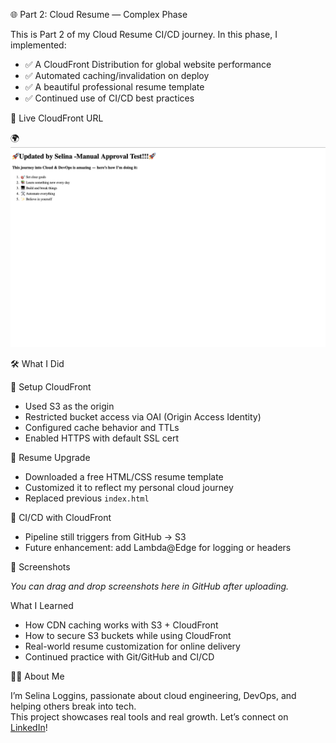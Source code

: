 🌐 Part 2: Cloud Resume — Complex Phase

This is Part 2 of my Cloud Resume CI/CD journey. In this phase, I implemented:

- ✅ A CloudFront Distribution for global website performance
- ✅ Automated caching/invalidation on deploy
- ✅ A beautiful professional resume template
- ✅ Continued use of CI/CD best practices


🚀 Live CloudFront URL

🌍 ![CloudFront Resume Screenshot](./screenshot-part2.png)


🛠️ What I Did

🔸 Setup CloudFront
- Used S3 as the origin
- Restricted bucket access via OAI (Origin Access Identity)
- Configured cache behavior and TTLs
- Enabled HTTPS with default SSL cert

🔸 Resume Upgrade
- Downloaded a free HTML/CSS resume template
- Customized it to reflect my personal cloud journey
- Replaced previous `index.html`

🔸 CI/CD with CloudFront
- Pipeline still triggers from GitHub → S3
- Future enhancement: add Lambda@Edge for logging or headers


📸 Screenshots

_You can drag and drop screenshots here in GitHub after uploading._


What I Learned

- How CDN caching works with S3 + CloudFront
- How to secure S3 buckets while using CloudFront
- Real-world resume customization for online delivery
- Continued practice with Git/GitHub and CI/CD


👋🏽 About Me

I’m Selina Loggins, passionate about cloud engineering, DevOps, and helping others break into tech.  
This project showcases real tools and real growth. Let’s connect on [LinkedIn](https://www.linkedin.com/in/selinaloggins)!


